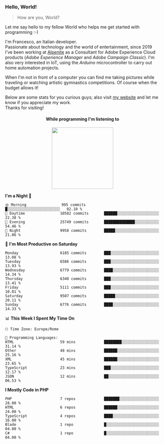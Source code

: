 ### Hello, World!

> How are you, World?

Let me say hello to my fellow World who helps me get started with programming :-)

I'm Francesco, an Italian developer.  
Passionate about technology and the world of entertainment, since 2019 I've been working at [Alpenite](https://www.alpenite.com) as a Consultant for Adobe Experience Cloud products (*Adobe Experience Manager* and *Adobe Campaign Classic*). I'm also very interested in IoT, using the *Arduino* microcontroller to carry out home automation projects.

When I'm not in front of a computer you can find me taking pictures while traveling or watching artistic gymnastics competitions. Of course when the budget allows it!

Below are some stats for you curious guys; also visit [my website](https://www.francescorega.eu) and let me know if you appreciate my work.  
Thanks for visiting!

<div align="center">
  <h4>While programming I'm listening to</h4>
  <a href="https://apps.francescorega.eu/now-playing/11147232609" target="_blank"><img src="https://apps.francescorega.eu/now-playing/11147232609" width="200"></a>
</div>

<!--START_SECTION:waka-->
**I'm a Night 🦉** 

```text
🌞 Morning                995 commits         █░░░░░░░░░░░░░░░░░░░░░░░░   02.10 % 
🌆 Daytime                10582 commits       ██████░░░░░░░░░░░░░░░░░░░   22.38 % 
🌃 Evening                25749 commits       ██████████████░░░░░░░░░░░   54.46 % 
🌙 Night                  9958 commits        █████░░░░░░░░░░░░░░░░░░░░   21.06 % 
```
📅 **I'm Most Productive on Saturday** 

```text
Monday                   6185 commits        ███░░░░░░░░░░░░░░░░░░░░░░   13.08 % 
Tuesday                  6586 commits        ███░░░░░░░░░░░░░░░░░░░░░░   13.93 % 
Wednesday                6779 commits        ████░░░░░░░░░░░░░░░░░░░░░   14.34 % 
Thursday                 6340 commits        ███░░░░░░░░░░░░░░░░░░░░░░   13.41 % 
Friday                   5111 commits        ███░░░░░░░░░░░░░░░░░░░░░░   10.81 % 
Saturday                 9507 commits        █████░░░░░░░░░░░░░░░░░░░░   20.11 % 
Sunday                   6776 commits        ████░░░░░░░░░░░░░░░░░░░░░   14.33 % 
```


📊 **This Week I Spent My Time On** 

```text
🕑︎ Time Zone: Europe/Rome

💬 Programming Languages: 
HTML                     59 mins             ████████░░░░░░░░░░░░░░░░░   31.14 % 
Other                    48 mins             ██████░░░░░░░░░░░░░░░░░░░   25.16 % 
XML                      45 mins             ██████░░░░░░░░░░░░░░░░░░░   23.65 % 
TypeScript               23 mins             ███░░░░░░░░░░░░░░░░░░░░░░   12.17 % 
JSON                     12 mins             ██░░░░░░░░░░░░░░░░░░░░░░░   06.53 % 
```

**I Mostly Code in PHP** 

```text
PHP                      7 repos             ███████░░░░░░░░░░░░░░░░░░   28.00 % 
HTML                     6 repos             ██████░░░░░░░░░░░░░░░░░░░   24.00 % 
TypeScript               4 repos             ████░░░░░░░░░░░░░░░░░░░░░   16.00 % 
Blade                    1 repo              █░░░░░░░░░░░░░░░░░░░░░░░░   04.00 % 
C#                       1 repo              █░░░░░░░░░░░░░░░░░░░░░░░░   04.00 % 
```




<!--END_SECTION:waka-->
